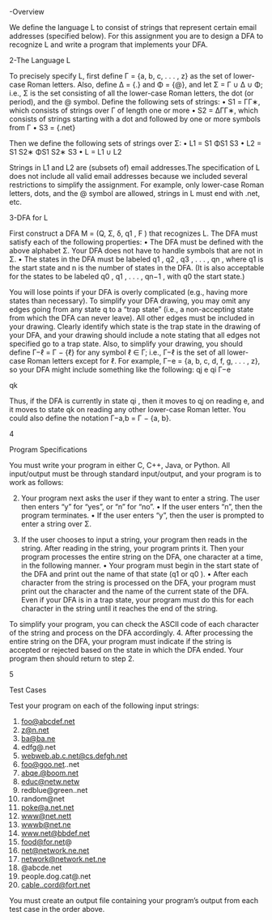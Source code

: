 -Overview

We define the language L to consist of strings that represent certain email addresses
(specified below). For this assignment you are to design a DFA to recognize L and write
a program that implements your DFA.

2-The Language L

To precisely specify L, first define Γ = {a, b, c, . . . , z} as the set of lower-case Roman
letters. Also, define ∆ = {.} and Φ = {@}, and let Σ = Γ ∪ ∆ ∪ Φ; i.e., Σ is the set
consisting of all the lower-case Roman letters, the dot (or period), and the @ symbol.
Define the following sets of strings:
• S1 = ΓΓ∗, which consists of strings over Γ of length one or more
• S2 = ∆ΓΓ∗, which consists of strings starting with a dot and followed by one or
more symbols from Γ
• S3 = {.net}

Then we define the following sets of strings over Σ:
• L1 = S1 ΦS1 S3
• L2 = S1 S2∗ ΦS1 S2∗ S3
• L = L1 ∪ L2


Strings in L1 and L2 are (subsets of) email addresses.The specification of L does not
include all valid email addresses because we included
several restrictions to simplify the assignment. For example, only lower-case Roman
letters, dots, and the @ symbol are allowed, strings in L must end with .net, etc.

3-DFA for L

First construct a DFA M = (Q, Σ, δ, q1 , F ) that recognizes L. The DFA must satisfy
each of the following properties:
• The DFA must be defined with the above alphabet Σ. Your DFA does not have
to handle symbols that are not in Σ.
• The states in the DFA must be labeled q1 , q2 , q3 , . . . , qn , where q1 is the start
state and n is the number of states in the DFA. (It is also acceptable for the states
to be labeled q0 , q1 , . . . , qn−1 , with q0 the start state.)

You will lose points if your DFA is overly complicated (e.g., having more states than
necessary). To simplify your DFA drawing, you may omit any edges going from any
state q to a “trap state” (i.e., a non-accepting state from which the DFA can never
leave). All other edges must be included in your drawing. Clearly identify which state
is the trap state in the drawing of your DFA, and your drawing should include a note
stating that all edges not specified go to a trap state. Also, to simplify your drawing, you
should define Γ−ℓ = Γ − {ℓ} for any symbol ℓ ∈ Γ; i.e., Γ−ℓ is the set of all lower-case
Roman letters except for ℓ. For example, Γ−e = {a, b, c, d, f, g, . . . , z}, so your DFA
might include something like the following:
qj
e
qi
Γ−e

qk

Thus, if the DFA is currently in state qi , then it moves to qj on reading e, and it moves
to state qk on reading any other lower-case Roman letter. You could also define the
notation Γ−a,b = Γ − {a, b}.

4

Program Specifications

You must write your program in either C, C++, Java, or Python. All input/output
must be through standard input/output, and your program is to work as follows:


2. Your program next asks the user if they want to enter a string. The user then
enters “y” for “yes”, or “n” for “no”.
• If the user enters “n”, then the program terminates.
• If the user enters “y”, then the user is prompted to enter a string over Σ.

3. If the user chooses to input a string, your program then reads in the string. After
reading in the string, your program prints it. Then your program processes the
entire string on the DFA, one character at a time, in the following manner.
• Your program must begin in the start state of the DFA and print out the
name of that state (q1 or q0 ).
• After each character from the string is processed on the DFA, your program
must print out the character and the name of the current state of the DFA.
Even if your DFA is in a trap state, your program must do this for each
character in the string until it reaches the end of the string.

To simplify your program, you can check the ASCII code of each character of the
string and process on the DFA accordingly.
4. After processing the entire string on the DFA, your program must indicate if the
string is accepted or rejected based on the state in which the DFA ended. Your
program then should return to step 2.

5

Test Cases

Test your program on each of the following input strings:
1. foo@abcdef.net
2. z@n.net
3. ba@ba.ne
4. edfg@.net
5. webweb.ab.c.net@cs.defgh.net
6. foo@goo.net..net
7. abqe.@boom.net
8. educ@netw.netw
9. redblue@green..net
10. random@net
11. poke@a.net.net
12. www@net.nett
13. wwwb@net.ne
14. www.net@bbdef.net
15. food@for.net@
16. net@network.ne.net
17. network@network.net.ne
18. @abcde.net
19. people.dog.cat@.net
20. cable..cord@fort.net

You must create an output file containing your program’s output from each test case
in the order above.
